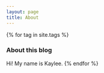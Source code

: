 ```yaml
---
layout: page
title: About
---
```


{% for tag in site.tags %}
  <h3>About this blog</h3>
  Hi! My name is Kaylee.
{% endfor %}
